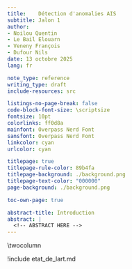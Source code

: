 ```yaml
---
title:    Détection d'anomalies AIS
subtitle: Jalon 1
author: 
- Noilou Quentin
- Le Bail Elouarn
- Veneny François
- Dufour Nils
date: 13 octobre 2025
lang: fr

note_type: reference
writing_type: draft
include-resources: src

listings-no-page-break: false
code-block-font-size: \scriptsize
fontsize: 10pt
colorlinks: ff0d8a
mainfont: Overpass Nerd Font
sansfont: Overpass Nerd Font
linkcolor: cyan
urlcolor: cyan

titlepage: true
titlepage-rule-color: 89b4fa
titlepage-background: ./background.png
titlepage-text-color: "000000"
page-background: ./background.png

toc-own-page: true

abstract-title: Introduction
abstract: |
  <!-- ABSTRACT HERE -->
---
```


\twocolumn

!include etat_de_lart.md
